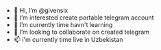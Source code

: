 - 👋 Hi, I’m @givensix
- 👀 I’m interested create portable telegram account
- 🌱 I’m currently time havn't  learning 
- 💞️ I’m looking to collaborate on created telegram 
- 📫 i'm currently time live in Uzbekistan

<!---
givensix/givensix is a ✨ special ✨ repository because its `README.md` (this file) appears on your GitHub profile.
You can click the Preview link to take a look at your changes.
--->

